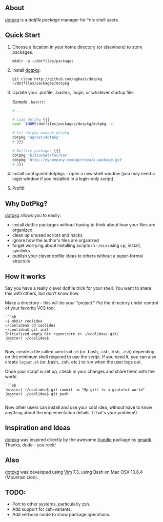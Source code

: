## About

[dotpkg] is a _dotfile package_ manager for *nix shell users.

## Quick Start

1. Choose a location in your home directory (or elsewhere) to store packages.

    ```
    mkdir -p ~/dotfiles/packages
    ```
2. Install [dotpkg]:

    ```
    git clone http://github.com/aghast/dotpkg ~/dotfiles/packages/dotpkg
    ```

3. Update your .profile, .bashrc, .login, or whatever startup file:

    Sample `.bashrc`:

    ```sh
    # ...

    # Load dotpkg {{{
    eval `$HOME/dotfiles/packages/dotpkg/dotpkg -s`

    # Let dotpkg manage dotpkg
    dotpkg 'aghast/dotpkg'
    # }}}

    # Dotfile packages {{{
    dotpkg 'bitbucket/foo/bar'
    dotpkg 'http://mycompany.com/gitrepo/a-package.git'
    # }}}
    ```

4. Install configured dotpkgs - open a new shell window (you may need a login window if you installed in a login-only script).

5. Profit!

## Why DotPkg?

[dotpkg] allows you to easily:

- install dotfile packages without having to think about how your files are organized
- clean up unused scripts and hacks
- ignore how the author's files are organized
- forget worrying about installing scripts in `~/bin` using cp, install, symlinks
- publish your clever dotfile ideas to others without a super-formal structure

## How it works

Say you have a really clever dotfile trick for your shell. You want to share this with others, but don't know how.

Make a directory - this will be your "project." Put the directory under control of your favorite VCS tool.

    ```sh
    ~$ mkdir coolidea
    ~/coolidea$ cd coolidea
    ~/coolidea$ git init
    Initialized empty Git repository in ~/coolidea/.git/
    (master) ~/coolidea$
    ```

Now, create a file called `autoload.sh` (or .bash, .csh, .ksh, .zsh) depending on the minimum shell required to use the script.
If you need it, you can also create `logout.sh` (or .bash, .csh, etc.) to run when the user logs out.

Once your script is set up, check in your changes and share them with the world.

    ```sh
    (master) ~/coolidea$ git commit -m "My gift to a grateful world"
    (master) ~/coolidea$ git push
    ```

Now other users can install and use your cool idea, without have to know anything about the implementation details. (That's _your_ problem!)

## Inspiration and Ideas

[dotpkg] was inspired directly by the awesome [Vundle] package by [gmarik]. Thanks, dude - you rock!

## Also

[dotpkg] was developed using [Vim] 7.3, using Bash on Mac OSX 10.8.4 (Mountain Lion).

## TODO:

* Port to other systems, particularly zsh.
* Add support for csh-variants.
* Add verbose mode to show package operations.

[dotpkg]:http://github.com/aghast/dotpkg
[Vim]:http://www.vim.org
[Vundle]:http://github.com/gmarik/vundle
[gmarik]:http://gmarik.info/about

